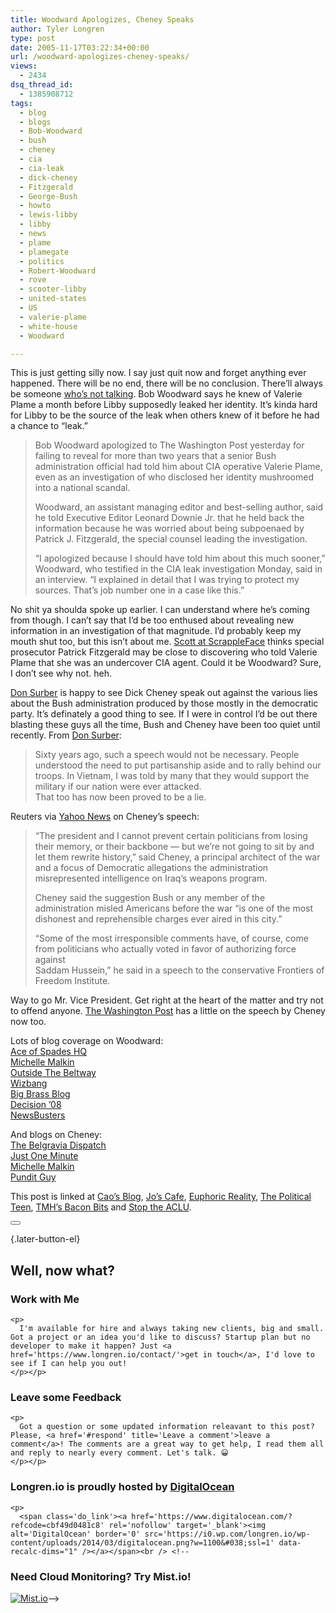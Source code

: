 ```yaml
---
title: Woodward Apologizes, Cheney Speaks
author: Tyler Longren
type: post
date: 2005-11-17T03:22:34+00:00
url: /woodward-apologizes-cheney-speaks/
views:
  - 2434
dsq_thread_id:
  - 1385908712
tags:
  - blog
  - blogs
  - Bob-Woodward
  - bush
  - cheney
  - cia
  - cia-leak
  - dick-cheney
  - Fitzgerald
  - George-Bush
  - howto
  - lewis-libby
  - libby
  - news
  - plame
  - plamegate
  - politics
  - Robert-Woodward
  - rove
  - scooter-libby
  - united-states
  - US
  - valerie-plame
  - white-house
  - Woodward

---
```

This is just getting silly now. I say just quit now and forget anything ever happened. There will be no end, there will be no conclusion. There&#8217;ll always be someone [who&#8217;s not talking][1]. Bob Woodward says he knew of Valerie Plame a month before Libby supposedly leaked her identity. It&#8217;s kinda hard for Libby to be the source of the leak when others knew of it before he had a chance to &#8220;leak.&#8221;

> Bob Woodward apologized to The Washington Post yesterday for failing to reveal for more than two years that a senior Bush administration official had told him about CIA operative Valerie Plame, even as an investigation of who disclosed her identity mushroomed into a national scandal.
> 
> Woodward, an assistant managing editor and best-selling author, said he told Executive Editor Leonard Downie Jr. that he held back the information because he was worried about being subpoenaed by Patrick J. Fitzgerald, the special counsel leading the investigation.
> 
> &#8220;I apologized because I should have told him about this much sooner,&#8221; Woodward, who testified in the CIA leak investigation Monday, said in an interview. &#8220;I explained in detail that I was trying to protect my sources. That&#8217;s job number one in a case like this.&#8221;

<!--adsense-->

  
No shit ya shoulda spoke up earlier. I can understand where he&#8217;s coming from though. I can&#8217;t say that I&#8217;d be too enthused about revealing new information in an investigation of that magnitude. I&#8217;d probably keep my mouth shut too, but this isn&#8217;t about me. [Scott at ScrappleFace][2] thinks special prosecutor Patrick Fitzgerald may be close to discovering who told Valerie Plame that she was an undercover CIA agent. Could it be Woodward? Sure, I don&#8217;t see why not. heh.

[Don Surber][3] is happy to see Dick Cheney speak out against the various lies about the Bush administration produced by those mostly in the democratic party. It&#8217;s definately a good thing to see. If I were in control I&#8217;d be out there blasting these guys all the time, Bush and Cheney have been too quiet until recently. From [Don Surber][3]:

> Sixty years ago, such a speech would not be necessary. People understood the need to put partisanship aside and to rally behind our troops. In Vietnam, I was told by many that they would support the military if our nation were ever attacked.  
> That too has now been proved to be a lie.

Reuters via [Yahoo News][4] on Cheney&#8217;s speech:

> &#8220;The president and I cannot prevent certain politicians from losing their memory, or their backbone &#8212; but we&#8217;re not going to sit by and let them rewrite history,&#8221; said Cheney, a principal architect of the war and a focus of Democratic allegations the administration misrepresented intelligence on Iraq&#8217;s weapons program.
> 
> Cheney said the suggestion Bush or any member of the administration misled Americans before the war &#8220;is one of the most dishonest and reprehensible charges ever aired in this city.&#8221;
> 
> &#8220;Some of the most irresponsible comments have, of course, come from politicians who actually voted in favor of authorizing force against  
> Saddam Hussein,&#8221; he said in a speech to the conservative Frontiers of Freedom Institute.

Way to go Mr. Vice President. Get right at the heart of the matter and try not to offend anyone. [The Washington Post][5] has a little on the speech by Cheney now too.  
<!--adsense-->

  
Lots of blog coverage on Woodward:  
[Ace of Spades HQ][6]  
[Michelle Malkin][7]  
[Outside The Beltway][8]  
[Wizbang][9]  
[Big Brass Blog][10]  
[Decision &#8217;08][11]  
[NewsBusters][12]

And blogs on Cheney:  
[The Belgravia Dispatch][13]  
[Just One Minute][14]  
[Michelle Malkin][15]  
[Pundit Guy][16]

This post is linked at [Cao&#8217;s Blog][17], [Jo&#8217;s Cafe][18], [Euphoric Reality][19], [The Political Teen][20], [TMH&#8217;s Bacon Bits][21] and [Stop the ACLU][22]. 

<div class="wpulike wpulike-default " >
  <div class="wp_ulike_general_class wp_ulike_is_not_liked">
    <button type="button"
					aria-label="Like Button"
					data-ulike-id="2094"
					data-ulike-nonce="a33c1af4bc"
					data-ulike-type="likeThis"
					data-ulike-template="wpulike-default"
					data-ulike-display-likers="0"
					data-ulike-disable-pophover="0"
					class="wp_ulike_btn wp_ulike_put_image wp_likethis_2094"></button><span class="count-box"></span>
  </div>
</div>

[][23]{.later-button-el}

<div class='what-next'>
  <h2>
    Well, now what?
  </h2>
  
  <div class='hire'>
    <h3>
      Work with Me
    </h3>
    
    <p>
      I'm available for hire and always taking new clients, big and small. Got a project or an idea you'd like to discuss? Startup plan but no developer to make it happen? Just <a href='https://www.longren.io/contact/'>get in touch</a>, I'd love to see if I can help you out!
    </p></p>
  </div>
  
  <div class='hire'>
    <h3>
      Leave some Feedback
    </h3>
    
    <p>
      Got a question or some updated information releavant to this post? Please, <a href='#respond' title='Leave a comment'>leave a comment</a>! The comments are a great way to get help, I read them all and reply to nearly every comment. Let's talk. 😀
    </p></p>
  </div>
  
  <div class='now-what-bottom-ad'>
    <h3>
      Longren.io is proudly hosted by <a href='https://www.digitalocean.com/?refcode=cbf49d0481c8'>DigitalOcean</a>
    </h3>
    
    <p>
      <span class='do_link'><a href='https://www.digitalocean.com/?refcode=cbf49d0481c8' rel='nofollow' target='_blank'><img alt='DigitalOcean' border='0' src='https://i0.wp.com/longren.io/wp-content/uploads/2014/03/digitalocean.png?w=1100&#038;ssl=1' data-recalc-dims="1" /></a></span><br /> <!--

<h3>Need Cloud Monitoring? Try Mist.io!</h3>

<span class='do_link'><a href='http://mist.io/?ref=tyler' rel='nofollow' target='_blank'><img alt='Mist.io' border='0' src='https://i0.wp.com/longren.io/wp-content/uploads/2014/04/mistio.jpg?w=1100&#038;ssl=1' data-recalc-dims="1"></a></span>--></div> </div>

 [1]: http://www.washingtonpost.com/wp-dyn/content/article/2005/11/16/AR2005111601286.html
 [2]: http://www.scrappleface.com/?p=2072
 [3]: http://donsurber.blogspot.com/2005/11/cheney-fights-back.html
 [4]: http://news.yahoo.com/s/nm/20051117/ts_nm/iraq_usa_dc
 [5]: http://www.washingtonpost.com/wp-dyn/content/article/2005/11/16/AR2005111601853.html
 [6]: http://ace.mu.nu/archives/133876.php
 [7]: http://michellemalkin.com/archives/003904.htm
 [8]: http://www.outsidethebeltway.com/archives/12688
 [9]: http://wizbangblog.com/archives/007607.php
 [10]: http://www.bigbrassblog.com/2005/11/say-it-aint-so-bob.html
 [11]: http://decision08.net/2005/11/16/bob-woodward-the-grinch-who-stole-fitzmas/
 [12]: http://newsbusters.org/node/2855
 [13]: http://www.belgraviadispatch.com/archives/004860.html
 [14]: http://justoneminute.typepad.com/main/2005/11/dick_cheney_wal.html
 [15]: http://michellemalkin.com/archives/003913.htm
 [16]: http://www.punditguy.com/2005/11/put_that_in_you.html
 [17]: http://caosblog.com/2500
 [18]: http://joscafe.com/2005/11/16/hump-day-specials/
 [19]: http://euphoria.jarkolicious.com/journal/2005/11/16/1297/
 [20]: http://thepoliticalteen.net/2005/11/16/111605/
 [21]: http://www.tmhbaconbits.net/2005/11/16/bbop-12/
 [22]: http://stoptheaclu.com/archives/2005/11/15/king-of-spades-open-trackbacks/
 [23]: #